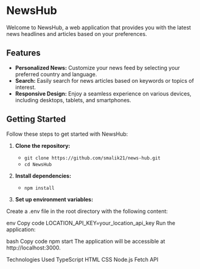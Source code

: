 # NewsHub

Welcome to NewsHub, a web application that provides you with the latest news headlines and articles based on your preferences.

## Features

- **Personalized News:** Customize your news feed by selecting your preferred country and language.
- **Search:** Easily search for news articles based on keywords or topics of interest.
- **Responsive Design:** Enjoy a seamless experience on various devices, including desktops, tablets, and smartphones.

## Getting Started

Follow these steps to get started with NewsHub:

1. **Clone the repository:**
   - `git clone https://github.com/smalik21/news-hub.git`
   - `cd NewsHub`
  
2. **Install dependencies:**
   - `npm install`

3. **Set up environment variables:**

Create a .env file in the root directory with the following content:

env
Copy code
LOCATION_API_KEY=your_location_api_key
Run the application:

bash
Copy code
npm start
The application will be accessible at http://localhost:3000.

Technologies Used
TypeScript
HTML
CSS
Node.js
Fetch API

